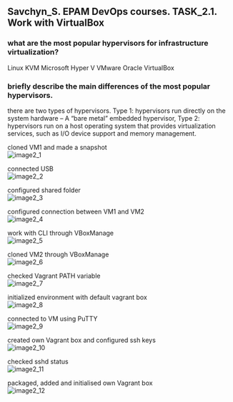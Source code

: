 ## Savchyn_S. EPAM DevOps courses. TASK_2.1. Work with VirtualBox

### what are the most popular hypervisors for infrastructure virtualization?

Linux KVM
Microsoft Hyper V
VMware
Oracle VirtualBox

### briefly describe the main differences of the most popular hypervisors.

there are two types of hypervisors.
Type 1: hypervisors run directly on the system hardware – A “bare metal” embedded hypervisor,
Type 2: hypervisors run on a host operating system that provides virtualization services, such as I/O device support and memory management.

cloned VM1 and made a snapshot  
![image2_1](https://github.com/xwav/epam_lectures_devops_Savchyn_2020/blob/main/Lecture_2/Task_2.1/images/task2_1.png)
	
connected USB  
![image2_2](https://github.com/xwav/epam_lectures_devops_Savchyn_2020/blob/main/Lecture_2/Task_2.1/images/task2_2.png)

configured shared folder  
![image2_3](https://github.com/xwav/epam_lectures_devops_Savchyn_2020/blob/main/Lecture_2/Task_2.1/images/task2_4.png)

configured connection between VM1 and VM2  
![image2_4](https://github.com/xwav/epam_lectures_devops_Savchyn_2020/blob/main/Lecture_2/Task_2.1/images/task2_7.png)

work with CLI through VBoxManage  
![image2_5](https://github.com/xwav/epam_lectures_devops_Savchyn_2020/blob/main/Lecture_2/Task_2.1/images/task2_8.png)

cloned VM2 through VBoxManage  
![image2_6](https://github.com/xwav/epam_lectures_devops_Savchyn_2020/blob/main/Lecture_2/Task_2.1/images/task2_9.png)

checked Vagrant PATH variable  
![image2_7](https://github.com/xwav/epam_lectures_devops_Savchyn_2020/blob/main/Lecture_2/Task_2.1/images/task2_10.png)

initialized environment with default vagrant box  
![image2_8](https://github.com/xwav/epam_lectures_devops_Savchyn_2020/blob/main/Lecture_2/Task_2.1/images/task2_11.png)

connected to VM using PuTTY  
![image2_9](https://github.com/xwav/epam_lectures_devops_Savchyn_2020/blob/main/Lecture_2/Task_2.1/images/task2_12.png)

created own Vagrant box and configured ssh keys  
![image2_10](https://github.com/xwav/epam_lectures_devops_Savchyn_2020/blob/main/Lecture_2/Task_2.1/images/task2_16.png)

checked sshd status  
![image2_11](https://github.com/xwav/epam_lectures_devops_Savchyn_2020/blob/main/Lecture_2/Task_2.1/images/task2_17.png)
	
packaged, added and initialised own Vagrant box  
![image2_12](https://github.com/xwav/epam_lectures_devops_Savchyn_2020/blob/main/Lecture_2/Task_2.1/images/task2_20.png)





